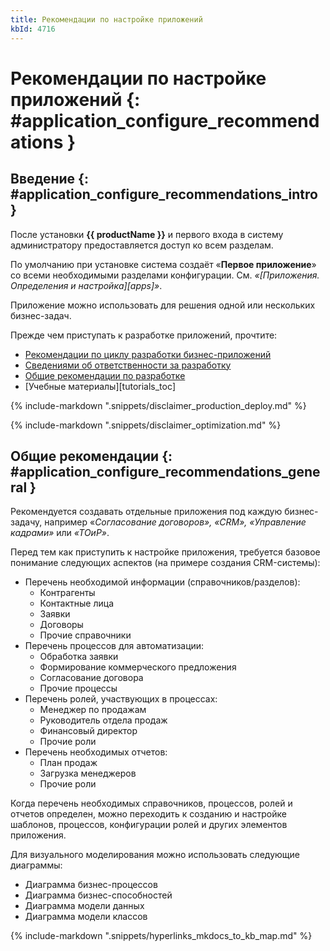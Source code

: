 ```yaml
---
title: Рекомендации по настройке приложений
kbId: 4716
---
```


# Рекомендации по настройке приложений {: #application_configure_recommendations }

## Введение {: #application_configure_recommendations_intro }

После установки **{{ productName }}** и первого входа в систему администратору предоставляется доступ ко всем разделам.

По умолчанию при установке система создаёт «**Первое приложение**» со всеми необходимыми разделами конфигурации. См. _«[Приложения. Определения и настройка][apps]»_.

Приложение можно использовать для решения одной или нескольких бизнес-задач.

Прежде чем приступать к разработке приложений, прочтите:

- [Рекомендации по циклу разработки бизнес-приложений](#production_deploy)
- [Сведениями об ответственности за разработку](#optimization_responsibility)
- [Общие рекомендации по разработке](#application_configure_recommendations_general)
- [Учебные материалы][tutorials_toc]

{% include-markdown ".snippets/disclaimer_production_deploy.md" %}

{% include-markdown ".snippets/disclaimer_optimization.md" %}

## Общие рекомендации {: #application_configure_recommendations_general }

Рекомендуется создавать отдельные приложения под каждую бизнес-задачу, например «_Согласование договоров», «CRM», «Управление кадрами»_ или _«ТОиР»_.

Перед тем как приступить к настройке приложения, требуется базовое понимание следующих аспектов (на примере создания CRM-системы):

- Перечень необходимой информации (справочников/разделов):
    - Контрагенты
    - Контактные лица
    - Заявки
    - Договоры
    - Прочие справочники
- Перечень процессов для автоматизации:
    - Обработка заявки
    - Формирование коммерческого предложения
    - Согласование договора
    - Прочие процессы
- Перечень ролей, участвующих в процессах:
    - Менеджер по продажам
    - Руководитель отдела продаж
    - Финансовый директор
    - Прочие роли
- Перечень необходимых отчетов:
    - План продаж
    - Загрузка менеджеров
    - Прочие роли

Когда перечень необходимых справочников, процессов, ролей и отчетов определен, можно переходить к созданию и настройке шаблонов, процессов, конфигурации ролей и других элементов приложения.

Для визуального моделирования можно использовать следующие диаграммы:

- Диаграмма бизнес-процессов
- Диаграмма бизнес-способностей
- Диаграмма модели данных
- Диаграмма модели классов

{% include-markdown ".snippets/hyperlinks_mkdocs_to_kb_map.md" %}
